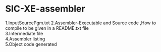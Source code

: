 # SIC-XE-assembler
1.InputSourcePgm.txt
2.Assembler-Executable and Source code ,How to compile to be given in a README.txt file  
3.Intermediate file  
4.Assembler listing  
5.Object code generated
